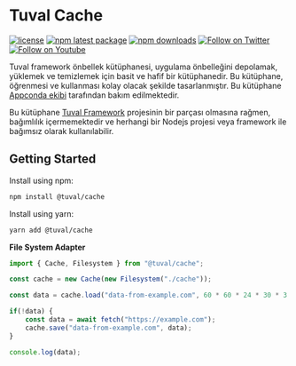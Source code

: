 # Tuval Cache


[![license](https://img.shields.io/badge/license-MIT-blue.svg)](https://github.com/tuvalframework/cache/blob/main/LICENSE)
[![npm latest package](https://img.shields.io/npm/v/@tuval/database/latest.svg)](https://www.npmjs.com/package/@tuval/cache)
[![npm downloads](https://img.shields.io/npm/dm/@tuval/cache.svg)](https://www.npmjs.com/package/@tuval/cache)
[![Follow on Twitter](https://img.shields.io/twitter/follow/tuvalframework.svg?label=follow+tuvalframework)](https://twitter.com/tuvalframework)
[![Follow on Youtube](https://img.shields.io/youtube/channel/views/UCIvOMAYBuLllvPIJp0o-opQ?style=social)](https://www.youtube.com/channel/UCIvOMAYBuLllvPIJp0o-opQ)


Tuval framework önbellek kütüphanesi, uygulama önbelleğini depolamak, yüklemek ve temizlemek için basit ve hafif bir kütüphanedir. Bu kütüphane, öğrenmesi ve kullanması kolay olacak şekilde tasarlanmıştır. Bu kütüphane [Appconda ekibi](https://appconda.io) tarafından bakım edilmektedir.

Bu kütüphane [Tuval Framework](https://github.com/tuvalframework) projesinin bir parçası olmasına rağmen, bağımlılık içermemektedir ve herhangi bir Nodejs projesi veya framework ile bağımsız olarak kullanılabilir.

## Getting Started

Install using npm:
```bash
npm install @tuval/cache
```
Install using yarn:
```bash
yarn add @tuval/cache
```

**File System Adapter**

```typescript
import { Cache, Filesystem } from "@tuval/cache";

const cache = new Cache(new Filesystem("./cache"));

const data = cache.load("data-from-example.com", 60 * 60 * 24 * 30 * 3 /* 3 months */);

if(!data) {
    const data = await fetch("https://example.com");
    cache.save("data-from-example.com", data);
}

console.log(data);
```

